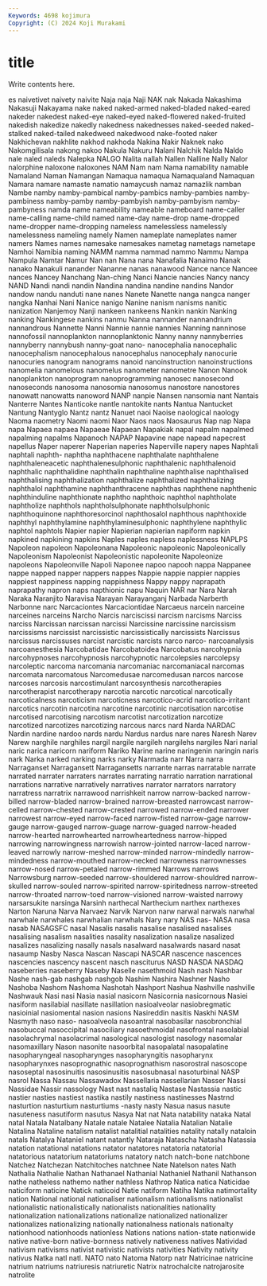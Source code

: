 ```yaml
---
Keywords: 4698 kojimura
Copyright: (C) 2024 Koji Murakami
---
```


# title

Write contents here.



es naivetivet naivety naivite Naja
naja Naji NAK nak Nakada Nakashima Nakasuji Nakayama nake naked
naked-armed naked-bladed naked-eared nakeder nakedest naked-eye naked-eyed naked-flowered naked-fruited nakedish
nakedize nakedly nakedness nakednesses naked-seeded naked-stalked naked-tailed nakedweed nakedwood nake-footed
naker Nakhichevan nakhlite nakhod nakhoda Nakina Nakir Naknek nako Nakomgilisala
nakong nakoo Nakula Nakuru Nalani Nalchik Nalda Naldo nale naled
naleds Nalepka NALGO Nalita nallah Nallen Nalline Nally Nalor nalorphine
naloxone naloxones NAM Nam nam Nama namability namable Namaland Naman
Namangan Namaqua namaqua Namaqualand Namaquan Namara namare namaste namatio namaycush
namaz namazlik namban Nambe namby namby-pambical namby-pambics namby-pambies namby-pambiness namby-pamby
namby-pambyish namby-pambyism namby-pambyness namda name nameability nameable nameboard name-caller name-calling
name-child named name-day name-drop name-dropped name-dropper name-dropping nameless namelessless namelessly
namelessness nameling namely Namen nameplate nameplates namer namers Names names
namesake namesakes nametag nametags nametape Namhoi Namibia naming NAMM namma
nammad nammo Nammu Nampa Nampula Namtar Namur Nan nan Nana
nana Nanafalia Nanaimo Nanak nanako Nanakuli nanander Nananne nanas nanawood
Nance nance Nancee nances Nancey Nanchang Nan-ching Nanci Nancie nancies
Nancy nancy NAND Nandi nandi nandin Nandina nandina nandine nandins
Nandor nandow nandu nanduti nane nanes Nanete Nanette nanga nangca
nanger nangka Nanhai Nani Nanice nanigo Nanine nanism nanisms nanitic
nanization Nanjemoy Nanji nankeen nankeens Nankin nankin Nanking nanking Nankingese
nankins nanmu Nanna nannander nannandrium nannandrous Nannette Nanni Nannie nannie
nannies Nanning nanninose nannofossil nannoplankton nannoplanktonic Nanny nanny nannyberries nannyberry
nannybush nanny-goat nano- nanocephalia nanocephalic nanocephalism nanocephalous nanocephalus nanocephaly nanocurie
nanocuries nanogram nanograms nanoid nanoinstruction nanoinstructions nanomelia nanomelous nanomelus nanometer
nanometre Nanon Nanook nanoplankton nanoprogram nanoprogramming nanosec nanosecond nanoseconds nanosoma
nanosomia nanosomus nanostore nanostores nanowatt nanowatts nanoword NANP nanpie Nansen
nansomia nant Nantais Nanterre Nantes Nanticoke nantle nantokite nants Nantua
Nantucket Nantung Nantyglo Nantz nantz Nanuet naoi Naoise naological naology
Naoma naometry Naomi naomi Naor Naos naos Naosaurus Nap nap
Napa napa Napaea napaea Napaeae Napaean Napakiak napal napalm napalmed
napalming napalms Napanoch NAPAP Napavine nape napead napecrest napellus Naper
naperer Naperian naperies Naperville napery napes Naphtali naphtali naphth- naphtha
naphthacene naphthalate naphthalene naphthaleneacetic naphthalenesulphonic naphthalenic naphthalenoid naphthalic naphthalidine naphthalin
naphthaline naphthalise naphthalised naphthalising naphthalization naphthalize naphthalized naphthalizing naphthalol naphthamine
naphthanthracene naphthas naphthene naphthenic naphthinduline naphthionate naphtho naphthoic naphthol naphtholate
naphtholize naphthols naphtholsulphonate naphtholsulphonic naphthoquinone naphthoresorcinol naphthosalol naphthous naphthoxide naphthyl
naphthylamine naphthylaminesulphonic naphthylene naphthylic naphtol naphtols Napier napier Napierian napierian
napiform napkin napkined napkining napkins Naples naples napless naplessness NAPLPS
Napoleon napoleon Napoleonana Napoleonic napoleonic Napoleonically Napoleonism Napoleonist Napoleonistic napoleonite
Napoleonize napoleons Napoleonville Napoli Naponee napoo napooh nappa Nappanee nappe
napped napper nappers nappes Nappie nappie nappier nappies nappiest nappiness
napping nappishness Nappy nappy naprapath naprapathy napron naps napthionic napu
Naquin NAR nar Nara Narah Naraka Naranjito Naravisa Narayan Narayanganj
Narbada Narberth Narbonne narc Narcaciontes Narcaciontidae Narcaeus narcein narceine narceines
narceins Narcho Narcis narciscissi narcism narcisms Narciss narciss Narcissan narcissan
narcissi Narcissine narcissine narcissism narcissisms narcissist narcissistic narcissistically narcissists Narcissus
narcissus narcissuses narcist narcistic narcists narco narco- narcoanalysis narcoanesthesia Narcobatidae
Narcobatoidea Narcobatus narcohypnia narcohypnoses narcohypnosis narcohypnotic narcolepsies narcolepsy narcoleptic narcoma
narcomania narcomaniac narcomaniacal narcomas narcomata narcomatous Narcomedusae narcomedusan narcos narcose
narcoses narcosis narcostimulant narcosynthesis narcotherapies narcotherapist narcotherapy narcotia narcotic narcotical
narcotically narcoticalness narcoticism narcoticness narcotico-acrid narcotico-irritant narcotics narcotin narcotina narcotine
narcotinic narcotisation narcotise narcotised narcotising narcotism narcotist narcotization narcotize narcotized
narcotizes narcotizing narcous narcs nard Narda NARDAC Nardin nardine nardoo
nards nardu Nardus nardus nare nares Naresh Narev Narew narghile
narghiles nargil nargile nargileh nargilehs nargiles Nari narial naric narica
naricorn nariform Nariko Narine narine naringenin naringin naris nark Narka
narked narking narks narky Narmada narr Narra narra Narraganset Narragansett
Narragansetts narrante narras narratable narrate narrated narrater narraters narrates narrating
narratio narration narrational narrations narrative narratively narratives narrator narrators narratory
narratress narratrix narrawood narrishkeit narrow narrow-backed narrow-billed narrow-bladed narrow-brained narrow-breasted
narrowcast narrow-celled narrow-chested narrow-crested narrowed narrow-ended narrower narrowest narrow-eyed narrow-faced
narrow-fisted narrow-gage narrow-gauge narrow-gauged narrow-guage narrow-guaged narrow-headed narrow-hearted narrowhearted narrowheartedness
narrow-hipped narrowing narrowingness narrowish narrow-jointed narrow-laced narrow-leaved narrowly narrow-meshed narrow-minded
narrow-mindedly narrow-mindedness narrow-mouthed narrow-necked narrowness narrownesses narrow-nosed narrow-petaled narrow-rimmed Narrows
narrows Narrowsburg narrow-seeded narrow-shouldered narrow-shouldred narrow-skulled narrow-souled narrow-spirited narrow-spiritedness narrow-streeted
narrow-throated narrow-toed narrow-visioned narrow-waisted narrowy narsarsukite narsinga Narsinh narthecal Narthecium
narthex narthexes Narton Naruna Narva Narvaez Narvik Narvon narw narwal
narwals narwhal narwhale narwhales narwhalian narwhals Nary nary NAS nas-
NASA nasa nasab NASAGSFC nasal Nasalis nasalis nasalise nasalised nasalises
nasalising nasalism nasalities nasality nasalization nasalize nasalized nasalizes nasalizing nasally
nasals nasalward nasalwards nasard nasat nasaump Nasby Nasca Nascan Nascapi
NASCAR nascence nascences nascencies nascency nascent nasch nasciturus NASD NASDA
NASDAQ naseberries naseberry Naseby Naselle nasethmoid Nash nash Nashbar Nashe
nash-gab nashgab nashgob Nashim Nashira Nashner Nasho Nashoba Nashom Nashoma
Nashotah Nashport Nashua Nashville nashville Nashwauk Nasi nasi Nasia nasial
nasicorn Nasicornia nasicornous Nasiei nasiform nasilabial nasillate nasillation nasioalveolar nasiobregmatic
nasioinial nasiomental nasion nasions Nasireddin nasitis Naskhi NASM Nasmyth naso
naso- nasoalveola nasoantral nasobasilar nasobronchial nasobuccal nasoccipital nasociliary nasoethmoidal nasofrontal
nasolabial nasolachrymal nasolacrimal nasological nasologist nasology nasomalar nasomaxillary Nason nasonite
nasoorbital nasopalatal nasopalatine nasopharyngeal nasopharynges nasopharyngitis nasopharynx nasopharynxes nasoprognathic nasoprognathism
nasorostral nasoscope nasoseptal nasosinuitis nasosinusitis nasosubnasal nasoturbinal NASP nasrol Nassa
Nassau Nassawadox Nassellaria nassellarian Nasser Nassi Nassidae Nassir nassology Nast
nast nastaliq Nastase Nastassia nastic nastier nasties nastiest nastika nastily
nastiness nastinesses Nastrnd nasturtion nasturtium nasturtiums -nasty nasty Nasua nasus
nasute nasuteness nasutiform nasutus Nasya Nat nat Nata natability nataka
Natal natal Natala Natalbany Natale natale Natalee Natalia Natalian Natalie
Natalina Nataline natalism natalist natalitial natalities natality natally nataloin natals
Natalya Nataniel natant natantly Nataraja Natascha Natasha Natassia natation natational
natations natator natatores natatoria natatorial natatorious natatorium natatoriums natatory natch
natch-bone natchbone Natchez Natchezan Natchitoches natchnee Nate Natelson nates Nath
Nathalia Nathalie Nathan Nathanael Nathanial Nathaniel Nathanil Nathanson nathe natheless
nathemo nather nathless Nathrop Natica natica Naticidae naticiform naticine Natick
naticoid Natie natiform Natiha Natika natimortality nation National national nationaliser
nationalism nationalisms nationalist nationalistic nationalistically nationalists nationalities nationality nationalization nationalizations
nationalize nationalized nationalizer nationalizes nationalizing nationally nationalness nationals nationalty nationhood
nationhoods nationless Nations nations nation-state nationwide native native-born native-bornness natively
nativeness natives Natividad nativism nativisms nativist nativistic nativists nativities Nativity
nativity nativus Natka natl natl. NATO nato Natoma Natorp natr
Natricinae natricine natrium natriums natriuresis natriuretic Natrix natrochalcite natrojarosite natrolite
